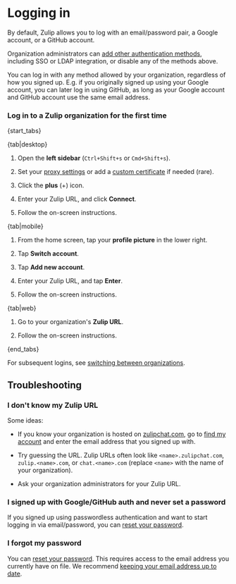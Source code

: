 # Logging in

By default, Zulip allows you to log with an email/password pair, a Google account, or
a GitHub account.

Organization administrators can
[add other authentication methods](configure-authentication-methods),
including SSO or LDAP integration, or disable any of the methods above.

You can log in with any method allowed by your organization, regardless of
how you signed up. E.g. if you originally signed up using your Google
account, you can later log in using GitHub, as long as your Google account
and GitHub account use the same email address.


### Log in to a Zulip organization for the first time

{start_tabs}

{tab|desktop}

1. Open the **left sidebar** (`Ctrl+Shift+s` or `Cmd+Shift+s`).

1. Set your [proxy settings](/help/connect-through-a-proxy) or add a
   [custom certificate](/help/custom-certificates) if needed (rare).

1. Click the **plus** (+) icon.

1. Enter your Zulip URL, and click **Connect**.

1. Follow the on-screen instructions.

{tab|mobile}

1. From the home screen, tap your **profile picture** in the lower right.

1. Tap **Switch account**.

1. Tap **Add new account**.

1. Enter your Zulip URL, and tap **Enter**.

1. Follow the on-screen instructions.

{tab|web}

1. Go to your organization's **Zulip URL**.

1. Follow the on-screen instructions.

{end_tabs}

For subsequent logins, see [switching between organizations](/help/switching-between-organizations).

## Troubleshooting

### I don't know my Zulip URL

Some ideas:

* If you know your organization is hosted on
  [zulipchat.com](https://zulipchat.com), go to
  [find my account](https://zulipchat.com/accounts/find/) and enter the email
  address that you signed up with.

* Try guessing the URL. Zulip URLs often look like `<name>.zulipchat.com`,
 `zulip.<name>.com`, or `chat.<name>.com` (replace `<name>` with the name of your
  organization).

* Ask your organization administrators for your Zulip URL.

### I signed up with Google/GitHub auth and never set a password

If you signed up using passwordless authentication and want to start logging
in via email/password, you can
[reset your password](/help/change-your-password).

### I forgot my password

You can [reset your password](/help/change-your-password). This requires
access to the email address you currently have on file. We recommend
[keeping your email address up to date](change-your-email-address).

